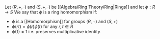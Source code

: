 Let $(R,+,\cdot)$ and $(S,+,\cdot)$ be [[Algebra/Ring Theory/Ring|Rings]] and let $\phi:R\to S$
We say that $\phi$ is a ring homomorphism if:
- $\phi$ is a [[Homomorphism]] for groups $(R,+)$ and $(S,+)$
- $\phi(rt)=\phi(r)\phi(t)$ for any $r,t\in R$
- $\phi(1)=1$ i.e. preserves multiplicative identity

